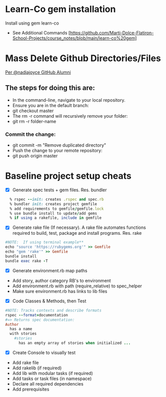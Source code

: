 # Learn-Co gem installation
Install using gem learn-co

* See Additional Commands
[https://github.com/Marti-Dolce-Flatiron-School-Projects/course_notes/blob/main/learn-co%20gem]

# Mass Delete Github Directories/Files
[Per @nadiajoyce GitHub Alumni](https://github.community/t/how-to-delete-multiples-files-in-github/702/2)
## The steps for doing this are:

- In the command-line, navigate to your local repository.
- Ensure you are in the default branch:
- git checkout master
- The rm -r command will recursively remove your folder:
- git rm -r folder-name

### Commit the change:
- git commit -m "Remove duplicated directory"
- Push the change to your remote repository:
- git push origin master

# Baseline project setup cheats

- [x] Generate spec tests + gem files. Res. bundler
```ruby
  % rspec --init: creates .rspec and spec.rb
  % bundler init: creates project gemfile
  % add requirements to gemfile/gemfile.lock
  % use bundle install to update/add gems
  % if using a rakefile, include in gemfile
```
- [x] Generate rake file (If necessary).  A rake file automates functions required to build, test, package and install programs. Res. rake
	
```ruby
#NOTE:  If using terminal example**
echo "source 'https://rubygems.org'" >> Gemfile
echo "gem 'rake'" >> Gemfile
bundle install
bundle exec rake -T
```
- [x] Generate environment.rb map paths
* Add story, author category RB's to environment
* Add environment.rb with path (require\_relative) to spec_helper
* Make sure environment.rb has links to lib files 

- [x] Code Classes & Methods, then Test
```ruby
#NOTE: Tracks contexts and describe formats
rspec --format=documentation
#=> Returns spec documentation:
Author
  has a name
  with stories
    #stories
      has an empty array of stories when initialized ...
```
- [x] Create Console to visually test
* Add rake file
* Add rakelib (if required)
* Add lib with modular tasks (if required)
* Add tasks or task files (in namespace)
* Declare all required dependencies
* Add prerequisites
